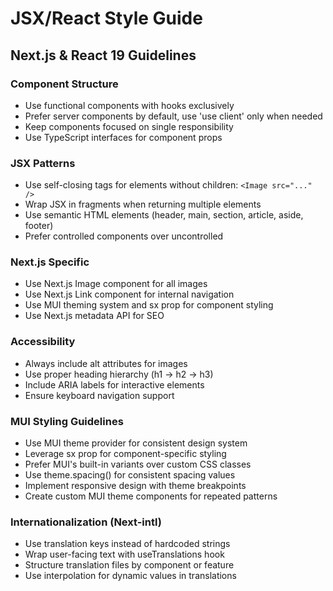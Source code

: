 # JSX/React Style Guide

## Next.js & React 19 Guidelines

### Component Structure
- Use functional components with hooks exclusively
- Prefer server components by default, use 'use client' only when needed
- Keep components focused on single responsibility
- Use TypeScript interfaces for component props

### JSX Patterns
- Use self-closing tags for elements without children: `<Image src="..." />`
- Wrap JSX in fragments when returning multiple elements
- Use semantic HTML elements (header, main, section, article, aside, footer)
- Prefer controlled components over uncontrolled

### Next.js Specific
- Use Next.js Image component for all images
- Use Next.js Link component for internal navigation
- Use MUI theming system and sx prop for component styling
- Use Next.js metadata API for SEO

### Accessibility
- Always include alt attributes for images
- Use proper heading hierarchy (h1 → h2 → h3)
- Include ARIA labels for interactive elements
- Ensure keyboard navigation support

### MUI Styling Guidelines
- Use MUI theme provider for consistent design system
- Leverage sx prop for component-specific styling
- Prefer MUI's built-in variants over custom CSS classes
- Use theme.spacing() for consistent spacing values
- Implement responsive design with theme breakpoints
- Create custom MUI theme components for repeated patterns

### Internationalization (Next-intl)
- Use translation keys instead of hardcoded strings
- Wrap user-facing text with useTranslations hook
- Structure translation files by component or feature
- Use interpolation for dynamic values in translations
